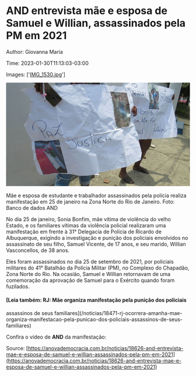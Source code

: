 # AND entrevista mãe e esposa de Samuel e Willian, assassinados pela PM em 2021

Author: Giovanna Maria

Time: 2023-01-30T11:13:03-03:00

Images: ['[IMG_1530.jpg](https://anovademocracia.com.br/images/IMG_1530.jpg)']

<!--METADATA-->

![](../Images/IMG_1530.jpg)

Mãe e esposa de estudante e trabalhador assassinados pela polícia realiza
manifestação em 25 de janeiro na Zona Norte do Rio de Janeiro. Foto: Banco de
dados AND

No dia 25 de janeiro, Sonia Bonfim, mãe vítima de violência do velho Estado, e
os familiares vítimas da violência policial realizaram uma manifestação em
frente à 31° Delegacia de Polícia de Ricardo de Albuquerque, exigindo a
investigação e punição dos policiais envolvidos no assassinato de seu filho,
Samuel Vicente, de 17 anos, e seu marido, Willian Vasconcellos, de 38 anos.

Eles foram assassinados no dia 25 de setembro de 2021, por policiais militares
do 41° Batalhão da Polícia Militar (PM), no Complexo do Chapadão, Zona Norte
do Rio. Na ocasião, Samuel e Willian retornavam de uma comemoração da
aprovação de Samuel para o Exército quando foram fuzilados.

#### [Leia também: RJ: Mãe organiza manifestação pela punição dos policiais
assassinos de seus familiares](/noticias/18471-rj-ocorrera-amanha-mae-
organiza-manifestacao-pela-punicao-dos-policiais-assassinos-de-seus-
familiares)

Confira o vídeo de **AND** da manifestação:

Source: [https://anovademocracia.com.br/noticias/18626-and-entrevista-mae-e-esposa-de-samuel-e-willian-assassinados-pela-pm-em-2021](https://anovademocracia.com.br/noticias/18626-and-entrevista-mae-e-esposa-de-samuel-e-willian-assassinados-pela-pm-em-2021)